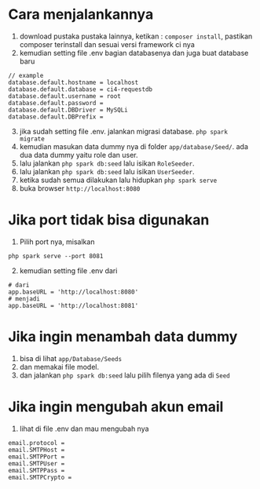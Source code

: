 # Cara menjalankannya
1. download pustaka pustaka lainnya, ketikan : `composer install`, pastikan composer terinstall dan sesuai versi framework ci nya
2. kemudian setting file .env bagian databasenya dan juga buat database baru
```
// example
database.default.hostname = localhost
database.default.database = ci4-requestdb
database.default.username = root
database.default.password = 
database.default.DBDriver = MySQLi
database.default.DBPrefix =
```
3. jika sudah setting file .env. jalankan migrasi database. `php spark migrate`
4. kemudian masukan data dummy nya di folder `app/database/Seed/`. ada dua data dummy yaitu role dan user.
5. lalu jalankan `php spark db:seed` lalu isikan `RoleSeeder`.
6. lalu jalankan `php spark db:seed` lalu isikan `UserSeeder`.
7. ketika sudah semua dilakukan lalu hidupkan `php spark serve`
8. buka browser `http://localhost:8080`

# Jika port tidak bisa digunakan
1. Pilih port nya, misalkan
```
php spark serve --port 8081
```
2. kemudian setting file .env dari
```
# dari
app.baseURL = 'http://localhost:8080' 
# menjadi
app.baseURL = 'http://localhost:8081' 
```

# Jika ingin menambah data dummy
1. bisa di lihat `app/Database/Seeds`
2. dan memakai file model.
3. dan jalankan `php spark db:seed` lalu pilih filenya yang ada di `Seed`

# Jika ingin mengubah akun email
1. lihat di file .env dan mau mengubah nya
```
email.protocol = 
email.SMTPHost = 
email.SMTPPort = 
email.SMTPUser =
email.SMTPPass =
email.SMTPCrypto = 
```
